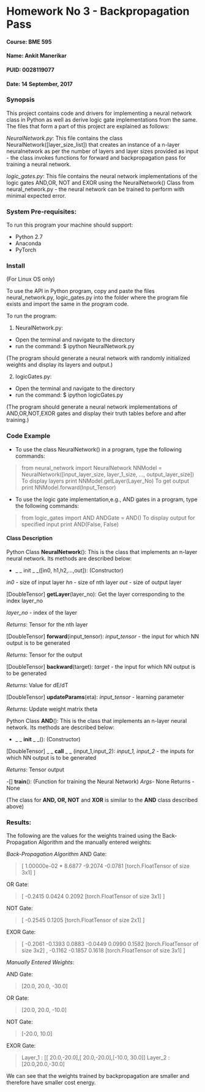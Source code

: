 # **Homework No 3 - Backpropagation Pass**

#### **Course**: BME 595
####  **Name**: Ankit Manerikar
####  **PUID**: 0028119077
####  **Date**: 14 September, 2017

### **Synopsis**
This project contains code and drivers for implementing a neural network class in Python as well as derive logic gate implementations from the same. The files that form  a part of this project are explained as follows: 

*NeuralNetwork.py*:
This file contains the class NeuralNetwork([layer_size_list]) that creates an instance of a n-layer neuralnetwork as per the number of layers and layer sizes  provided as input - the class invokes functions for forward and backpropagation pass for training a neural network.

*logic_gates.py*:
This file contains the neural network implementations of the logic gates AND,OR, NOT and EXOR using the NeuralNetwork() Class from neural_network.py - the neural network  can be trained to perform with minimal expected error.

### System Pre-requisites:

To run this program your machine should support:

- Python 2.7
- Anaconda
- PyTorch

### Install 
(For Linux OS only)
 
To use the API in Python program, copy and paste the files neural_network.py, logic_gates.py into the folder where the program file exists and import the same in the program code.

To run the program:

1. NeuralNetwork.py:
- Open the terminal and navigate to the directory
- run the command:
  $ ipython NeuralNetwork.py
  
(The program should generate a neural network with randomly initialized weights and display its layers and output.)

2. logicGates.py:
- Open the terminal and navigate to the directory
- run the command:
  $ ipython logicGates.py

(The program should generate a neural network implementations of AND,OR,NOT,EXOR 
gates and display their truth tables before and after training.)

### Code Example

- To use the class NeuralNetwork() in a program, type the following commands:

> from neural_network import NeuralNetwork
> NNModel = NeuralNetwork([input_layer_size, layer_1_size, ..., output_layer_size])
> To display layers
>print NNModel.getLayer(Layer_No)
>  To get output
> print NNModel.forward(Input_Tensor)

- To use the logic gate implementation,e.g., AND gates in a program, 
type the following commands:

> from logic_gates import AND
> ANDGate = AND()
> To display output for specified input
> print AND(False, False)

#### Class Description
Python Class **NeuralNetwork**():
This is the class that implements an n-layer neural network. 
Its methods are described below:

- _ _ init _ _([in0, h1,h2,...,out]): (Constructor)

*in0* - size of input layer
*hn* - size of nth layer
*out* - size of output layer

[DoubleTensor] **getLayer**(layer_no):
Get the layer corresponding to the index layer_no

*layer_no* - index of the layer

*Returns*: 
Tensor for the nth layer

[DoubleTensor] **forward**(input_tensor):
*input_tensor* - the input for which NN output is to be generated 

*Returns*:
Tensor for the output

[DoubleTensor] **backward**(target):
*target* - the input for which NN output is to be generated 

*Returns*:
Value for dE/dT

[DoubleTensor] **updateParams**(eta):
*input_tensor* - learning parameter

*Returns*:
Update weight matrix theta

Python Class **AND**():
This is the class that implements an n-layer neural network. 
Its methods are described below:

- _ _ **init** _ _(): (Constructor)


[DoubleTensor] _ _ **call** _ _ (input_1,input_2):
*input_1, input_2* - the inputs for which NN output is to be generated 

*Returns*:
Tensor output

-[] **train**(): (Function for training the Neural Network)
*Args*- None
Returns - None

(The class for **AND, OR, NOT** and **XOR** is similar to the **AND** class described above)

### **Results**:

The following are the values for the weights trained using the Back-Propagation Algorithm and the manually entered weights:

*Back-Propagation Algorithm*
AND Gate:
>[
>1.00000e-02 *
>  8.6877
> -9.2074
> -0.0781
>[torch.FloatTensor of size 3x1]
>]
 
OR Gate:
>[
>-0.2415
 >0.0424
 >0.2092
>[torch.FloatTensor of size 3x1]
] 

NOT Gate:
>[
-0.2545
 0.1205
[torch.FloatTensor of size 2x1]
] 

EXOR Gate:
>[
-0.2061 -0.1393
 0.0883 -0.0449
 0.0990  0.1582
[torch.FloatTensor of size 3x2]
, 
-0.1162
-0.1857
 0.1618
[torch.FloatTensor of size 3x1]
] 

*Manually Entered Weights*:

AND Gate: 
>[20.0, 20.0, -30.0]

OR Gate:
>[20.0, 20.0, -10.0]

NOT Gate:
>[-20.0, 10.0]

EXOR Gate:
>Layer_1 : [[ 20.0,-20.0],[ 20.0,-20.0],[-10.0, 30.0]]
>Layer_2 : [20.0,20.0,-30.0]

We can see that the weights trained by backpropagation are smaller and therefore have smaller cost energy.


